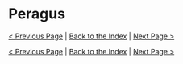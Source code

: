 # Peragus

[< Previous Page](./011_Prologue.md) |
[Back to the Index](./000_Index.md) |
[Next Page >](./)



[< Previous Page](./011_Prologue.md) |
[Back to the Index](./000_Index.md) |
[Next Page >](./)

 
